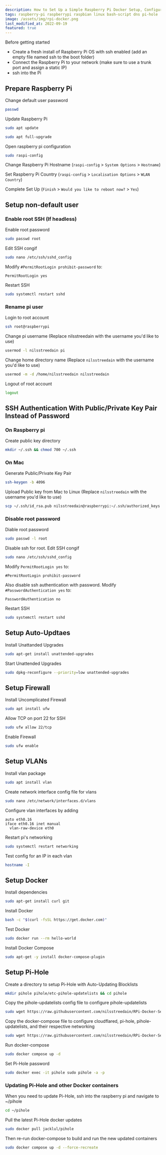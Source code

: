 ```yaml
---
description: How to Set Up a Simple Raspberry Pi Docker Setup, Configured with Pi-Hole and Cloudflared using Auto-Updating Blocklists
tags: raspberry-pi raspberrypi raspbian linux bash-script dns pi-hole
image: /assets/img/rpi-docker.png
last_modified_at: 2022-09-19
featured: true
---
```

Before getting started
- Create a fresh install of Raspberry Pi OS with ssh enabled (add an empty file named ssh to the boot folder)
- Connect the Raspberry Pi to your network (make sure to use a trunk port and assign a static IP)
- ssh into the Pi

## Prepare Raspberry Pi
Change default user password
```bash
passwd
```

Update Raspberry Pi
```bash
sudo apt update
```

```bash
sudo apt full-upgrade
```

Open raspberry pi configuration
```bash
sudo raspi-config
```

Change Raspberry Pi Hostname (`raspi-config` > `System Options` > `Hostname`)

Set Raspberry Pi Country (`raspi-config` > `Localisation Options` > `WLAN Country`)

Complete Set Up (`Finish` > `Would you like to reboot now?` > `Yes`)

## Setup non-default user
### Enable root SSH (If headless)
Enable root password
```bash
sudo passwd root
```

Edit SSH congif
```bash
sudo nano /etc/ssh/sshd_config
```

Modify `#PermitRootLogin prohibit-password` to:
```
PermitRootLogin yes
```

Restart SSH
```bash
sudo systemctl restart sshd
```

### Rename pi user
Login to root account
```bash
ssh root@raspberrypi
```

Change pi username (Replace nilsstreedain with the username you'd like to use)
```bash
usermod -l nilsstreedain pi
```

Change home directory name (Replace `nilsstreedain` with the username you'd like to use)
```bash
usermod -m -d /home/nilsstreedain nilsstreedain
```

Logout of root account
```bash
logout
```

## SSH Authentication With Public/Private Key Pair Instead of Password
### On Raspberry pi
Create public key directory
```bash
mkdir ~/.ssh && chmod 700 ~/.ssh
```

### On Mac
Generate Public/Private Key Pair
```bash
ssh-keygen -b 4096
```

Upload Public key from Mac to Linux (Replace `nilsstreedain` with the username you'd like to use)
```bash
scp ~/.ssh/id_rsa.pub nilsstreedain@raspberrypi:~/.ssh/authorized_keys
```

### Disable root password
Diable root password
```bash
sudo passwd -l root
```

Disable ssh for root. Edit SSH congif
```bash
sudo nano /etc/ssh/sshd_config
```

Modify `PermitRootLogin yes` to:
```
#PermitRootLogin prohibit-password
```

Also disable ssh authentication with password. Modify `#PasswordAuthentication yes` to:
```
PasswordAuthentication no
```

Restart SSH
```bash
sudo systemctl restart sshd
```

## Setup Auto-Updtaes
Install Unattanded Upgrades
```bash
sudo apt-get install unattended-upgrades
```

Start Unattended Upgrades
```bash
sudo dpkg-reconfigure --priority=low unattended-upgrades
```

## Setup Firewall
Install Uncomplicated Firewall
```bash
sudo apt install ufw
```

Allow TCP on port 22 for SSH
```bash
sudo ufw allow 22/tcp
```

Enable Firewall
```bash
sudo ufw enable
```

## Setup VLANs
Install vlan package
```bash
sudo apt install vlan
```

Create network interface config file for vlans
```bash
sudo nano /etc/network/interfaces.d/vlans
```

Configure vlan interfaces by adding
```
auto eth0.16
iface eth0.16 inet manual
  vlan-raw-device eth0
 ```

Restart pi's networking
```bash
sudo systemctl restart networking
```

Test config for an IP in each vlan
```bash
hostname -I
```

## Setup Docker
Install dependencies
```bash
sudo apt-get install curl git
```

Install Docker
```bash
bash -c "$(curl -fsSL https://get.docker.com)"
```

Test Docker
```bash
sudo docker run --rm hello-world
```

Install Docker Compose
```bash
sudo apt-get -y install docker-compose-plugin
```

## Setup Pi-Hole
Create a directory to setup Pi-Hole with Auto-Updating Blocklists
```bash
mkdir pihole pihole/etc-pihole-updatelists && cd pihole
```

Copy the pihole-updatelists config file to configure pihole-updatelists
```bash
sudo wget https://raw.githubusercontent.com/nilsstreedain/RPi-Docker-Server-Setup/main/pihole/pihole-updatelists/pihole-updatelists.conf -O etc-pihole-updatelists/pihole-updatelists.conf
```

Copy the docker-compose file to configure cloudflared, pi-hole, pihole-updatelists, and their respective networking
```bash
sudo wget https://raw.githubusercontent.com/nilsstreedain/RPi-Docker-Server-Setup/main/pihole/docker-compose.yml -O docker-compose.yml
```

Run docker-compose
```bash
sudo docker compose up -d
```

Set Pi-Hole password
```bash
sudo docker exec -it pihole sudo pihole -a -p
```

### Updating Pi-Hole and other Docker containers
When you need to update Pi-Hole, ssh into the raspberry pi and navigate to ~/pihole
```bash
cd ~/pihole
```

Pull the latest Pi-Hole docker updates

```bash
sudo docker pull jacklul/pihole
```

<!--
```bash
sudo docker pull pihole/pihole && sudo docker pull jacklul/pihole
```
-->

Then re-run docker-compose to build and run the new updated containers
```bash
sudo docker compose up -d --force-recreate
```
